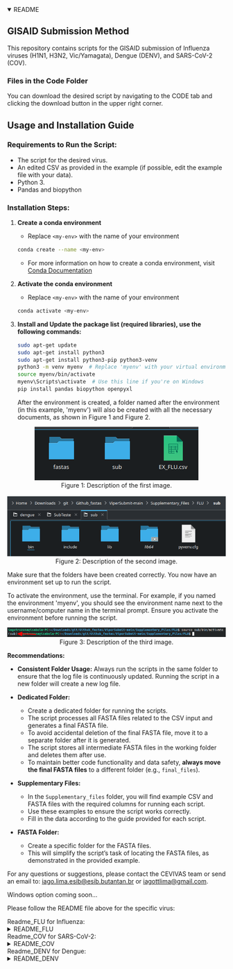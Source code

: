 <details open>
  <summary>README</summary>
  
  ## GISAID Submission Method
  
  This repository contains scripts for the GISAID submission of Influenza viruses (H1N1, H3N2, Vic/Yamagata), Dengue (DENV), and SARS-CoV-2 (COV).
  
  ### Files in the Code Folder
  
  You can download the desired script by navigating to the CODE tab and clicking the download button in the upper right corner.
  
  ## Usage and Installation Guide
  
  ### Requirements to Run the Script:
  - The script for the desired virus.
  - An edited CSV as provided in the example (if possible, edit the example file with your data).
  - Python 3.
  - Pandas and biopython
  
  ### Installation Steps:
  
  1. **Create a conda environment**
     - Replace `<my-env>` with the name of your environment
     ```sh
     conda create --name <my-env>
     ```
     - For more information on how to create a conda environment, visit [Conda Documentation](https://conda.io/projects/conda/en/latest/user-guide/tasks/manage-environments.html)
  
  2. **Activate the conda environment**
     - Replace `<my-env>` with the name of your environment
     ```sh
     conda activate <my-env>
     ```
  
  3. **Install and Update the package list (required libraries), use the following commands:**
     ```sh
     sudo apt-get update
     sudo apt-get install python3
     sudo apt-get install python3-pip python3-venv
     python3 -m venv myenv  # Replace 'myenv' with your virtual environment name
     source myenv/bin/activate
     myenv\Scripts\activate  # Use this line if you're on Windows
     pip install pandas biopython openpyxl
     ```
     After the environment is created, a folder named after the environment (in this example, 'myenv') will also be created with all the necessary documents, as shown in Figure 1 and Figure 2.
  
  <p align="center">
    <img src="./Pictures/envEX1.png" alt="ENV1" />
    <br />
    <span>Figure 1: Description of the first image.</span>
    <br /><br />
    <img src="./Pictures/envEX2.png" alt="ENV2" />
    <br />
    <span>Figure 2: Description of the second image.</span>
  </p>
  
  Make sure that the folders have been created correctly. You now have an environment set up to run the script.
  
  To activate the environment, use the terminal. For example, if you named the environment 'myenv', you should see the environment name next to the username/computer name in the terminal prompt. Ensure you activate the environment before running the script.
  
  <p align="center">
    <img src="./Pictures/envEX3.png" alt="ENV3" />
    <br />
    <span>Figure 3: Description of the third image.</span>
  </p>
  
  **Recommendations:**
  
  - **Consistent Folder Usage:** Always run the scripts in the same folder to ensure that the log file is continuously updated. Running the script in a new folder will create a new log file.
  
  - **Dedicated Folder:**
    - Create a dedicated folder for running the scripts.
    - The script processes all FASTA files related to the CSV input and generates a final FASTA file.
    - To avoid accidental deletion of the final FASTA file, move it to a separate folder after it is generated.
    - The script stores all intermediate FASTA files in the working folder and deletes them after use.
    - To maintain better code functionality and data safety, **always move the final FASTA files** to a different folder (e.g., `final_files`).
  
  - **Supplementary Files:**
    - In the `Supplementary_files` folder, you will find example CSV and FASTA files with the required columns for running each script.
    - Use these examples to ensure the script works correctly.
    - Fill in the data according to the guide provided for each script.
  
  - **FASTA Folder:**
    - Create a specific folder for the FASTA files.
    - This will simplify the script’s task of locating the FASTA files, as demonstrated in the provided example.

</details>


For any questions or suggestions, please contact the CEVIVAS team or send an email to: iago.lima.esib@esib.butantan.br or iagottlima@gmail.com.


  Windows option coming soon...

  Please follow the README file above for the specific virus:

</details>
Readme_FLU for Influenza:
<details>
  <summary>README_FLU</summary>
#Readme_FLU
This README provides an overview of the data columns and script requirements for the SG-FLU project.

   Data Columns

    ID: Sample ID
    Genome: The name of the FASTA file
    Type: Flu type (A or B)
    Subtype: The subtype of the flu (H1N1, H3N2, Victoria, or Yamagata)
    REQUESTING_STATE: Your state
    Segment_1_Coverage: Coverage of segment 1
    Segment_2_Coverage: Coverage of segment 2
    Segment_3_Coverage: Coverage of segment 3
    Segment_4_Coverage: Coverage of segment 4
    Segment_5_Coverage: Coverage of segment 5
    Segment_6_Coverage: Coverage of segment 6
    Segment_7_Coverage: Coverage of segment 7
    Segment_8_Coverage: Coverage of segment 8
    REQUESTING_UNIT: Name of your unit
    Collection_Date: Collection date
    Authors: Name of the authors (please follow the example)
  Script Arguments
  ![codeflu](./Pictures/Code1.png)
    
    --input: The CSV file with your data
    --output: Name of the output file
    --D: Number of the dynamic
    --fasta: Path to the folder with FASTA files
    --cover: Percentage of coverage of segments you want


    python3 subGisaid_FLU.py --input  --output  --D --fasta  --cover 

The output of the script includes one log file, one FASTA file with formatted headers, and one XLSX file ready for submission to GISAID.

![code2flu](./Pictures/ArquiEX1.png)

NOTE: The header of the FASTA file NEEDS to be the SAME as the content in the Genome column. Please verify this.

Example: If the Genome column contains "EPI_ISL_00097", the FASTA header should be "EPI_ISL_00097".
![fastaflu](./Pictures/fastaEX.png)
![ColumFLu](./Pictures/FastaEX2.png)







</details>
 Readme_COV for SARS-CoV-2:
<details>
  <summary>README_COV</summary>
Explanations

This README provides an overview of the data columns and script requirements for the SG-COV project.
Data Columns

    ID: Sample ID
    Genome: The name of the FASTA file
    Pangolin_lineage: Lineage of pangolin
    Clade: Number of the clade
    REQUESTING_UNIT: The name of your laboratory
    State: Your state
    Abbreviations: Abbreviation of your state
    Collection_Date: Collection date
    REQUESTING_SEQ: Laboratory that sequenced the sample
    Authors: Names of the authors (please follow the example)
    Country: Your country
    Continent: Your continent
    
  Script Arguments
  ![codeCOV2](./Pictures/covEX.png)
    --input: The CSV file with your data
    --output: Name of the output file
    --D: Number of the dynamic
    --fasta: Path to the folder with FASTA files
    --cover: Percentage of coverage of segments you want


    python3 subGisaid_FLU.py --input  --output  --D --fasta 

The output of the script includes one log file, one FASTA file with formatted headers, and one XLSX file ready for submission to GISAID.

![codeCOV1](./Pictures/covEXAQUS.png)





NOTE: The header of the FASTA file NEEDS to be the SAME as the content in the Genome column. Please verify this.

Example: If the Genome column contains "EPI_ISL_00097", the FASTA header should be "EPI_ISL_00097".
![fastaCOV](./Pictures/fastaCOV1.png)
![ColumCOV](./Pictures/ColumCOV.png)















</details>
 Readme_DENV for Dengue:
<details>
  <summary>README_DENV</summary>
  SG-DENV README
Explanations

This README provides an overview of the data columns and script requirements for the SG-DENV project.
Data Columns

    ID: Sample ID
    Genome: The name of the FASTA file
    Serotype: The serotype of the sample
    Genotype: The genotype of the sample
    REQUESTING_UNIT: The name of partner laboratories (if not applicable, put the name of your lab)
    State: Your state
    Abbreviations: Abbreviation of your state
    Collection_Date: Collection date
    REQUESTING_SEQ: Laboratory that sequenced the sample
    Authors: Names of the authors (please follow the example)
    Country: Your country
    Continent: Your continent

  Script Arguments
  ![codeDENV2](./Pictures/DENVCODE.png)
    
    --input: The CSV file with your data
    --output: Name of the output file
    --D: Number of the dynamic
    --fasta: Path to the folder with FASTA files
    --cover: Percentage of coverage of segments you want



    python3 subGisaid_DENV.py --input  --output  --D --fasta  

The output of the script includes one log file, one FASTA file with formatted headers, and one XLSX file ready for submission to GISAID.

![codeDENV1](./Pictures/DENVarquiv.png)





NOTE: The header of the FASTA file NEEDS to be the SAME as the content in the Genome column. Please verify this.

Example: If the Genome column contains "EPI_ISL_00097", the FASTA header should be "EPI_ISL_00097".
![fastaDENV](./Pictures/DENVfasta.png)
![ColumDENV](./Pictures/denvCOLUM.png)


</details>
